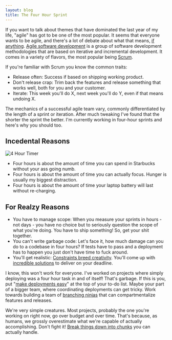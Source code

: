 ```yaml
---
layout: blog
title: The Four Hour Sprint
---
```

If you want to talk about themes that have dominated the last year of my life, "agile" has got to be one of the most popular. It seems that everyone wants to be agile, and there's a lot of debate about what that means, [if anything][4]. [Agile software development][1] is a group of software development methodologies that are based on iterative and incremental development. It comes in a variety of flavors, the most popular being [Scrum][2].

If you're familiar with Scrum you know the common traits:

* Release often: Success if based on shipping working product.
* Don't release crap: Trim back the features and release something that works well, both for you and your customer.
* Iterate: This week you'll do X, next week you'll do Y, even if that means undoing X.

The mechanics of a successful agile team vary, commonly differentiated by the length of a sprint or iteration. After much tweaking I've found that the shorter the sprint the better. I'm currently working in four-hour sprints and here's why you should too.

## Incedental Reasons

<img src="http://farm5.static.flickr.com/4154/4967913623_fd4868b07c_m_d.jpg" alt="4 Hour Timer" class="right"/>

* Four hours is about the amount of time you can spend in Starbucks without your ass going numb.
* Four hours is about the amount of time you can actually focus. Hunger is usually my biggest distraction.
* Four hours is about the amount of time your laptop battery will last without re-charging.

## For Realzy Reasons

* You have to manage scope: When you measure your sprints in hours - not days - you have no choice but to seriously question the scope of what you're doing. You have to ship something! So, get your shit together.
* You can't write garbage code: Let's face it, how much damage can you do to a codebase in four hours? If tests have to pass and a deployment has to happen you just don't have time to fuck around.
* You'll get realistic: [Constraints breed creativity][5]. You'll come up with [incredible solutions][8] to deliver on your deadline.

I know, this won't work for everyone. I've worked on projects where simply deploying was a four hour task in and of itself! That's garbage. If this is you, put "[make deployments easy][6]" at the top of your to-do list. Maybe your part of a bigger team, where coordinating deployments can get tricky. Work towards building a team of [branching ninjas][7] that can compartmentalize features and releases.

We're very simple creatures. Most projects, probably the one you're working on right now, go over budget and over time. That's because, as humans, we grossly overestimate what we're capable of actually accomplishing. Don't fight it! [Break things down into chunks][9] you can actually handle.

[1]: http://agilemanifesto.org/
[2]: http://en.wikipedia.org/wiki/Scrum_(development)
[3]: http://en.wikipedia.org/wiki/Agile_software_development
[4]: http://www.whattofix.com/blog/archives/2010/09/agile-ruined-my.php
[5]: http://gettingreal.37signals.com/ch03_Embrace_Constraints.php
[6]: http://heroku.com
[7]: http://nvie.com/git-model
[8]: http://books.google.com/books?id=QmkgwiB7bL8C&lpg=PA50&ots=uII-aE-bRR&dq=nasa%20apollo%20air%20filter%20crises&pg=PA50#v=onepage&q&f=false
[9]: http://en.wikipedia.org/wiki/Getting_Things_Done
